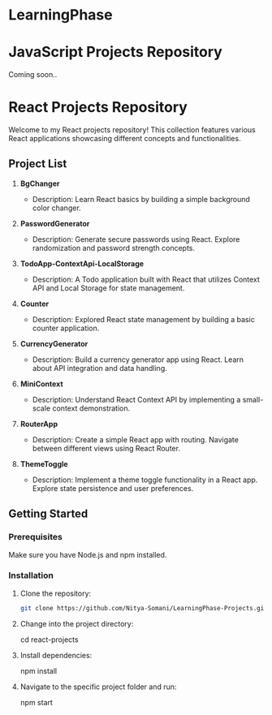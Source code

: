 # LearningPhase 

# JavaScript  Projects Repository

Coming soon..



# React Projects Repository

Welcome to my React projects repository! This collection features various React applications showcasing different concepts and functionalities.

## Project List

1. **BgChanger**
   - Description: Learn React basics by building a simple background color changer.

2. **PasswordGenerator**
   - Description: Generate secure passwords using React. Explore randomization and password strength concepts.

3. **TodoApp-ContextApi-LocalStorage**
   - Description: A Todo application built with React that utilizes Context API and Local Storage for state management.

4. **Counter**
   - Description: Explored React state management by building a basic counter application.

5. **CurrencyGenerator**
   - Description: Build a currency generator app using React. Learn about API integration and data handling.

6. **MiniContext**
   - Description: Understand React Context API by implementing a small-scale context demonstration.

7. **RouterApp**
   - Description: Create a simple React app with routing. Navigate between different views using React Router.

8. **ThemeToggle**
   - Description: Implement a theme toggle functionality in a React app. Explore state persistence and user preferences.

## Getting Started

### Prerequisites

Make sure you have Node.js and npm installed.

### Installation

1. Clone the repository:

   ```bash
   git clone https://github.com/Nitya-Somani/LearningPhase-Projects.git

2. Change into the project directory:

    cd react-projects

3. Install dependencies:

    npm install

4. Navigate to the specific project folder and run:

    npm start 